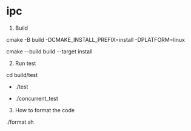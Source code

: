 # ipc

1. Build

cmake -B build -DCMAKE_INSTALL_PREFIX=install -DPLATFORM=linux

cmake --build build --target install

2. Run test

cd build/test

- ./test

- ./concurrent_test

3. How to format the code

./format.sh <source code directory>